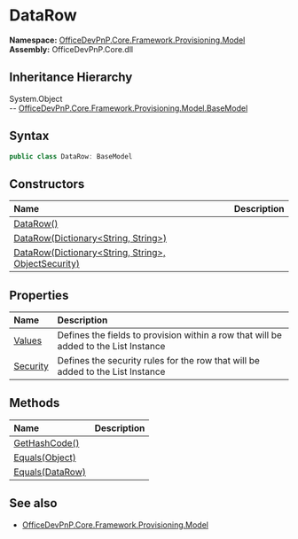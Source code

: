 # DataRow
  

**Namespace:** [OfficeDevPnP.Core.Framework.Provisioning.Model](OfficeDevPnP.Core.Framework.Provisioning.Model.md)  
**Assembly:** OfficeDevPnP.Core.dll  
## Inheritance Hierarchy
System.Object  
-- [OfficeDevPnP.Core.Framework.Provisioning.Model.BaseModel](OfficeDevPnP.Core.Framework.Provisioning.Model.BaseModel.md)
## Syntax
```C#
public class DataRow: BaseModel
```
## Constructors
|**Name**|**Description**|
|:-----|:-----|
| [DataRow()](OfficeDevPnP.Core.Framework.Provisioning.Model.DataRow.ctor1.md) | 
| [DataRow(Dictionary<String, String>)](OfficeDevPnP.Core.Framework.Provisioning.Model.DataRow.ctor2.md) | 
| [DataRow(Dictionary<String, String>, ObjectSecurity)](OfficeDevPnP.Core.Framework.Provisioning.Model.DataRow.ctor3.md) | 
## Properties
|**Name**|**Description**|
|:-----|:-----|
| [Values](OfficeDevPnP.Core.Framework.Provisioning.Model.DataRow.Values.md) | Defines the fields to provision within a row that will be added to the List Instance
| [Security](OfficeDevPnP.Core.Framework.Provisioning.Model.DataRow.Security.md) | Defines the security rules for the row that will be added to the List Instance
## Methods
|**Name**|**Description**|
|:-----|:-----|
| [GetHashCode()](OfficeDevPnP.Core.Framework.Provisioning.Model.DataRow.1C6872BD.md) | 
| [Equals(Object)](OfficeDevPnP.Core.Framework.Provisioning.Model.DataRow.3520DDBB.md) | 
| [Equals(DataRow)](OfficeDevPnP.Core.Framework.Provisioning.Model.DataRow.26D55D27.md) | 
## See also
- [OfficeDevPnP.Core.Framework.Provisioning.Model](OfficeDevPnP.Core.Framework.Provisioning.Model.md)

